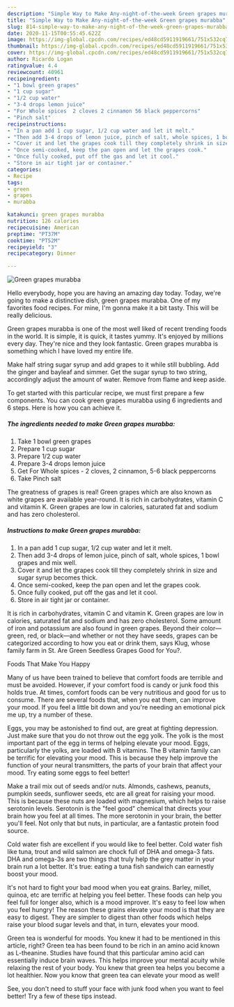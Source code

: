 ```yaml
---
description: "Simple Way to Make Any-night-of-the-week Green grapes murabba"
title: "Simple Way to Make Any-night-of-the-week Green grapes murabba"
slug: 814-simple-way-to-make-any-night-of-the-week-green-grapes-murabba
date: 2020-11-15T00:55:45.622Z
image: https://img-global.cpcdn.com/recipes/ed48cd5911919661/751x532cq70/green-grapes-murabba-recipe-main-photo.jpg
thumbnail: https://img-global.cpcdn.com/recipes/ed48cd5911919661/751x532cq70/green-grapes-murabba-recipe-main-photo.jpg
cover: https://img-global.cpcdn.com/recipes/ed48cd5911919661/751x532cq70/green-grapes-murabba-recipe-main-photo.jpg
author: Ricardo Logan
ratingvalue: 4.4
reviewcount: 40961
recipeingredient:
- "1 bowl green grapes"
- "1 cup sugar"
- "1/2 cup water"
- "3-4 drops lemon juice"
- "For Whole spices  2 cloves 2 cinnamon 56 black peppercorns"
- "Pinch salt"
recipeinstructions:
- "In a pan add 1 cup sugar, 1/2 cup water and let it melt."
- "Then add 3-4 drops of lemon juice, pinch of salt, whole spices, 1 bowl grapes and mix well."
- "Cover it and let the grapes cook till they completely shrink in size and sugar syrup becomes thick."
- "Once semi-cooked, keep the pan open and let the grapes cook."
- "Once fully cooked, put off the gas and let it cool."
- "Store in air tight jar or container."
categories:
- Recipe
tags:
- green
- grapes
- murabba

katakunci: green grapes murabba 
nutrition: 126 calories
recipecuisine: American
preptime: "PT37M"
cooktime: "PT52M"
recipeyield: "3"
recipecategory: Dinner

---
```



![Green grapes murabba](https://img-global.cpcdn.com/recipes/ed48cd5911919661/751x532cq70/green-grapes-murabba-recipe-main-photo.jpg)

Hello everybody, hope you are having an amazing day today. Today, we're going to make a distinctive dish, green grapes murabba. One of my favorites food recipes. For mine, I'm gonna make it a bit tasty. This will be really delicious.

Green grapes murabba is one of the most well liked of recent trending foods in the world. It is simple, it is quick, it tastes yummy. It's enjoyed by millions every day. They're nice and they look fantastic. Green grapes murabba is something which I have loved my entire life.

Make half string sugar syrup and add grapes to it while still bubbling. Add the ginger and bayleaf and simmer. Get the sugar syrup to two string, accordingly adjust the amount of water. Remove from flame and keep aside.


To get started with this particular recipe, we must first prepare a few components. You can cook green grapes murabba using 6 ingredients and 6 steps. Here is how you can achieve it.

<!--inarticleads1-->

##### The ingredients needed to make Green grapes murabba:

1. Take 1 bowl green grapes
1. Prepare 1 cup sugar
1. Prepare 1/2 cup water
1. Prepare 3-4 drops lemon juice
1. Get For Whole spices - 2 cloves, 2 cinnamon, 5-6 black peppercorns
1. Take Pinch salt


The greatness of grapes is real! Green grapes which are also known as white grapes are available year-round. It is rich in carbohydrates, vitamin C and vitamin K. Green grapes are low in calories, saturated fat and sodium and has zero cholesterol. 

<!--inarticleads2-->

##### Instructions to make Green grapes murabba:

1. In a pan add 1 cup sugar, 1/2 cup water and let it melt.
1. Then add 3-4 drops of lemon juice, pinch of salt, whole spices, 1 bowl grapes and mix well.
1. Cover it and let the grapes cook till they completely shrink in size and sugar syrup becomes thick.
1. Once semi-cooked, keep the pan open and let the grapes cook.
1. Once fully cooked, put off the gas and let it cool.
1. Store in air tight jar or container.


It is rich in carbohydrates, vitamin C and vitamin K. Green grapes are low in calories, saturated fat and sodium and has zero cholesterol. Some amount of iron and potassium are also found in green grapes. Beyond their color—green, red, or black—and whether or not they have seeds, grapes can be categorized according to how you eat or drink them, says Klug, whose family farm in St. Are Green Seedless Grapes Good for You?. 

Foods That Make You Happy


Many of us have been trained to believe that comfort foods are terrible and must be avoided. However, if your comfort food is candy or junk food this holds true. At times, comfort foods can be very nutritious and good for us to consume. There are several foods that, when you eat them, can improve your mood. If you feel a little bit down and you're needing an emotional pick me up, try a number of these.

Eggs, you may be astonished to find out, are great at fighting depression. Just make sure that you do not throw out the egg yolk. The yolk is the most important part of the egg in terms of helping elevate your mood. Eggs, particularly the yolks, are loaded with B vitamins. The B vitamin family can be terrific for elevating your mood. This is because they help improve the function of your neural transmitters, the parts of your brain that affect your mood. Try eating some eggs to feel better!

Make a trail mix out of seeds and/or nuts. Almonds, cashews, peanuts, pumpkin seeds, sunflower seeds, etc are all great for raising your mood. This is because these nuts are loaded with magnesium, which helps to raise serotonin levels. Serotonin is the "feel good" chemical that directs your brain how you feel at all times. The more serotonin in your brain, the better you'll feel. Not only that but nuts, in particular, are a fantastic protein food source.

Cold water fish are excellent if you would like to feel better. Cold water fish like tuna, trout and wild salmon are chock full of DHA and omega-3 fats. DHA and omega-3s are two things that truly help the grey matter in your brain run a lot better. It's true: eating a tuna fish sandwich can earnestly boost your mood. 

It's not hard to fight your bad mood when you eat grains. Barley, millet, quinoa, etc are terrific at helping you feel better. These foods can help you feel full for longer also, which is a mood improver. It's easy to feel low when you feel hungry! The reason these grains elevate your mood is that they are easy to digest. They are simpler to digest than other foods which helps raise your blood sugar levels and that, in turn, elevates your mood.

Green tea is wonderful for moods. You knew it had to be mentioned in this article, right? Green tea has been found to be rich in an amino acid known as L-theanine. Studies have found that this particular amino acid can essentially induce brain waves. This helps improve your mental acuity while relaxing the rest of your body. You knew that green tea helps you become a lot healthier. Now you know that green tea can elevate your mood as well!

See, you don't need to stuff your face with junk food when you want to feel better! Try  a few  of  these  tips  instead.

